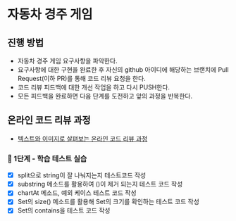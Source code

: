 # 자동차 경주 게임
## 진행 방법
* 자동차 경주 게임 요구사항을 파악한다.
* 요구사항에 대한 구현을 완료한 후 자신의 github 아이디에 해당하는 브랜치에 Pull Request(이하 PR)를 통해 코드 리뷰 요청을 한다.
* 코드 리뷰 피드백에 대한 개선 작업을 하고 다시 PUSH한다.
* 모든 피드백을 완료하면 다음 단계를 도전하고 앞의 과정을 반복한다.

## 온라인 코드 리뷰 과정
* [텍스트와 이미지로 살펴보는 온라인 코드 리뷰 과정](https://github.com/next-step/nextstep-docs/tree/master/codereview)


### 🚀 1단계 - 학습 테스트 실습

- [x] split으로 string이 잘 나눠지는지 테스트코드 작성
- [x] substring 메소드를 활용하여 ()이 제거 되는지 테스트 코드 작성
- [x] chartAt 메소드, 예외 케이스 테스트 코드 작성
- [x] Set의 size() 메소드를 활용해 Set의 크기를 확인하는 테스트 코드 작성
- [x] Set의 contains을 테스트 코드 작성